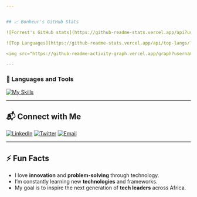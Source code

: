 ```yaml
---


## 📈 Bonheur's GitHub Stats

![Forrest's GitHub stats](https://github-readme-stats.vercel.app/api?username=ibonheur15&show_icons=true&theme=gruvbox)

![Top Languages](https://github-readme-stats.vercel.app/api/top-langs/?username=ibonheur15&layout=compact&theme=radical)

<img src="https://github-readme-activity-graph.vercel.app/graph?username=ibonheur15&bg_color=1c1917&color=ffffff&line=6366f1&point=ffffff&area_color=1c1917&area=true&hide_border=true&custom_title=GitHub%20Commits%20Graph" alt="GitHub Commits Graph" />

---
```

### 🧰 Languages and Tools

[![My Skills](https://skillicons.dev/icons?i=js,html,css,ts,cpp,figma,mongodb,nodejs,postman,react,tailwind)](https://skillicons.dev)

---

## 📬 Connect with Me

[![LinkedIn](https://img.shields.io/badge/-LinkedIn-0A66C2?style=for-the-badge&logo=linkedin&logoColor=white)](https://www.linkedin.com/in/your-profile/)
[![Twitter](https://img.shields.io/badge/-Twitter-1DA1F2?style=for-the-badge&logo=twitter&logoColor=white)](https://twitter.com/your-username)
[![Email](https://img.shields.io/badge/-Email-D14836?style=for-the-badge&logo=gmail&logoColor=white)](mailto:ibonheur15@gmail.com)

---

## ⚡ Fun Facts
- I love **innovation** and **problem-solving** through technology.
- I’m constantly learning new **technologies** and frameworks.
- My goal is to inspire the next generation of **tech leaders** across Africa.

